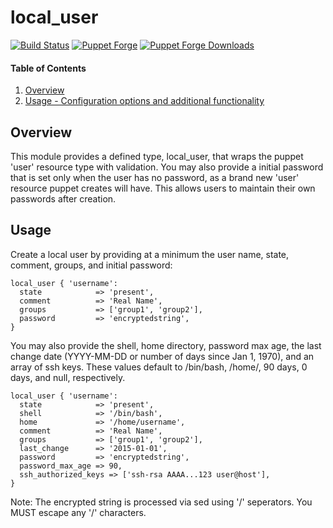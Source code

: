 # local_user

[![Build Status](https://travis-ci.org/rnelson0/puppet-local_user.png?branch=master)](https://travis-ci.org/rnelson0/puppet-local_user)
[![Puppet Forge](http://img.shields.io/puppetforge/v/rnelson0/local_user.svg)](https://forge.puppetlabs.com/rnelson0/local_user)
[![Puppet Forge Downloads](http://img.shields.io/puppetforge/dt/rnelson0/local_user.svg)](https://forge.puppetlabs.com/rnelson0/local_user)

#### Table of Contents

1. [Overview](#overview)
2. [Usage - Configuration options and additional functionality](#usage)

## Overview

This module provides a defined type, local_user, that wraps the puppet 'user'
resource type with validation. You may also provide a initial password that is
set only when the user has no password, as a brand new 'user' resource puppet
creates will have. This allows users to maintain their own passwords after
creation.

## Usage

Create a local user by providing at a minimum the user name, state, comment,
groups, and initial password:

    local_user { 'username':
      state            => 'present',
      comment          => 'Real Name',
      groups           => ['group1', 'group2'],
      password         => 'encryptedstring',
    }

You may also provide the shell, home directory, password max age, the last
change date (YYYY-MM-DD or number of days since Jan 1, 1970), and an array of ssh keys. These values
default to /bin/bash, /home/<username>, 90 days, 0 days, and null, respectively.

    local_user { 'username':
      state            => 'present',
      shell            => '/bin/bash',
      home             => '/home/username',
      comment          => 'Real Name',
      groups           => ['group1', 'group2'],
      last_change      => '2015-01-01',
      password         => 'encryptedstring',
      password_max_age => 90,
      ssh_authorized_keys => ['ssh-rsa AAAA...123 user@host'],
    }

Note: The encrypted string is processed via sed using '/' seperators. You MUST
escape any '/' characters.

